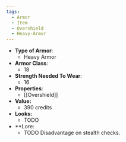 ```yaml
---
tags:
  - Armor
  - Item
  - Overshield
  - Heavy-Armor
---
```

- __Type of Armor__:
	* Heavy Armor
- __Armor Class__:
	* 18
- __Strength Needed To Wear__:
	* 16
- __Properties__:
	* [[Overshield]]
- **Value:**
	- 390 credits
- **Looks:**
	- TODO
- **Lore:
	- TODO
Disadvantage on stealth checks.
